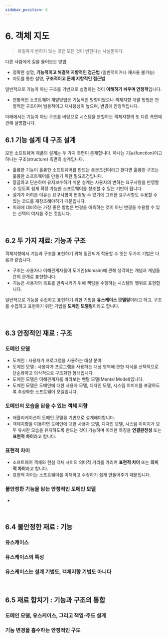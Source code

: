 ```yaml
---
sidebar_position: 6
---
```


# 6. 객체 지도

> 유일하게 변하지 않는 것은 모든 것이 변한다는 사실뿐이다.

다른 사람에게 길을 물어보는 방법

- 정확한 설명, **기능적이고 해결책 지향적인 접근법** (일반적이거나 재사용 불가능)
- 지도를 통한 설명, **구조적이고 문제 지향적인 접근법**

일반적으로 기능이 아닌 구조를 기반으로 설명하는 것이 **이해하기 쉬우며 안정적**입니다.

- 전통적인 소프트웨어 개발방법은 기능적인 방향이었으나 객체지향 개발 방법은 안정적인 구조이며 범용적이고 재사용성이 높으며, 변경에 안정적입니다.

아래에서는 기능이 아닌 구조를 바탕으로 시스템을 분할하는 객체지향의 또 다른 측면에 관해 설명합니다.

## 6.1 기능 설계 대 구조 설계

모든 소프트웨어 제품의 설계는 두 가지 측면이 존재합니다. 하나는 기능(function)이고 하나는 구조(structure) 측면의 설계입니다.

- 훌륭한 기능이 훌륭한 소프트웨어를 만드는 충분조건이라고 한다면 훌륭한 구조는 훌륭한 소프트웨어를 만들기 위한 필요조건입니다.
- 깔끔하고 단순하며 유지보수하기 쉬운 설계는 사용자의 변하는 요구사항을 반영할 수 있도록 쉽게 확장 가능한 소프트웨어를 창조할 수 있는 기반이 됩니다.
- 설계가 어려운 이유는 요구사항이 변경될 수 있기에 그러한 요구사항도 수용할 수 있는 코드를 재창조해야하기 때문입니다.
- 미래에 대비하는 가장 좋은 방법은 변경을 예측하는 것이 아닌 변경을 수용할 수 있는 선택의 여지를 주는 것입니다.

<br/>

## 6.2 두 가지 재료: 기능과 구조

객체지향에서 기능과 구조를 표현하기 위해 일관되게 적용할 수 잇는 두가지 기법은 다음과 같습니다.

- 구조는 사용자나 이해관계자들이 도메인(domain)에 관해 생각하는 개념과 개념들 간의 관계로 표현합니다.
- 기능은 사용자의 목표를 만족시키기 위해 책임을 수행하는 시스템의 행위로 표현합니다.

일반적으로 기능을 수집하고 표현하기 위한 기법을 **유스케이스 모델링**이라고 하고, 구조를 수집하고 표현하기 위한 기법을 **도메인 모델링**이라고 합니다.

<br/>

## 6.3 안정적인 재료 : 구조

### 도메인 모델

- 도메인 : 사용자가 프로그램을 사용하는 대상 분야
- 도메인 모델 : 사용자가 프로그램을 사용하는 대상 영역에 관한 지식을 선택적으로 단순화하고 의식적으로 구조화한 형태입니다.
- 도메인 모델은 이해관계자를 바라보는 멘탈 모델(Mental Model)입니다.
- 도메인 모델은 도메인에 대한 사용자 모델, 디자인 모델, 시스템 이미지를 포괄하도록 추상화한 소프트웨어 모델입니다.

### 도메인의 모습을 담을 수 있는 객체 지향

- 애플리케이션이 도메인 모델을 기반으로 설계해야합니다.
- 객체지향을 이용하면 도메인에 대한 사용자 모델, 디자인 모델, 시스템 이미지가 모두 유사한 모습을 유지하도록 만드는 것이 가능하며 이러한 특징을 **연결완전성** 또는 **표현적 차이**라고 합니다.

### 표현적 차이

- 소프트웨어 객체와 현실 객체 사이의 의미적 거리를 가리켜 **표현적 차이** 또는 **의미적 차이**라고 합니다.
- 표현적 차이는 소프트웨이를 이해하고 수정하기 쉽게 만들어주기 때문입니다.

### 불안정한 기능을 담는 안정적인 도메인 모델

- 

<br/>

## 6.4 불안정한 재료 : 기능

### 유스케이스

### 유스케이스의 특성

### 유스케이스는 설계 기법도, 객체지향 기법도 아니다

<br/>

## 6.5 재료 합치기 : 기능과 구조의 통합

### 도메인 모델, 유스케이스, 그리고 책임-주도 설계

### 기능 변경을 흡수하는 안정적인 구도
